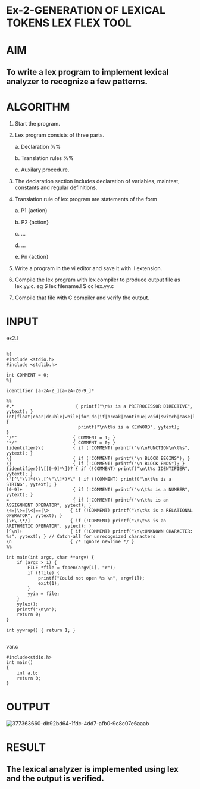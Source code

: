 # Ex-2-GENERATION OF LEXICAL TOKENS LEX FLEX TOOL
# AIM
## To write a lex program to implement lexical analyzer to recognize a few patterns.
# ALGORITHM

1.	Start the program.

2.	Lex program consists of three parts.

     a.	Declaration %%

     b.	Translation rules %%

     c.	Auxilary procedure.

3.	The declaration section includes declaration of variables, maintest, constants and regular definitions.
4.	Translation rule of lex program are statements of the form

    a.	P1 {action}

    b.	P2 {action}

    c.	…

    d.	…

    e.	Pn {action}

5.	Write a program in the vi editor and save it with .l extension.

6.	Compile the lex program with lex compiler to produce output file as lex.yy.c. eg $ lex filename.l $ cc lex.yy.c
7.	Compile that file with C compiler and verify the output.

# INPUT

ex2.l
```

%{
#include <stdio.h>
#include <stdlib.h>

int COMMENT = 0;
%}

identifier [a-zA-Z_][a-zA-Z0-9_]*

%%
#.*                       { printf("\n%s is a PREPROCESSOR DIRECTIVE", yytext); }
int|float|char|double|while|for|do|if|break|continue|void|switch|case|long|struct|const|typedef|return|else|goto { 
                           printf("\n\t%s is a KEYWORD", yytext); 
}
"/*"                     { COMMENT = 1; }
"*/"                     { COMMENT = 0; }
{identifier}\(           { if (!COMMENT) printf("\n\nFUNCTION\n\t%s", yytext); }
\{                       { if (!COMMENT) printf("\n BLOCK BEGINS"); }
\}                       { if (!COMMENT) printf("\n BLOCK ENDS"); }
{identifier}(\[[0-9]*\])? { if (!COMMENT) printf("\n\t%s IDENTIFIER", yytext); }
\"[^\"\\]*(\\.[^\"\\]*)*\" { if (!COMMENT) printf("\n\t%s is a STRING", yytext); }
[0-9]+                   { if (!COMMENT) printf("\n\t%s is a NUMBER", yytext); }
=                        { if (!COMMENT) printf("\n\t%s is an ASSIGNMENT OPERATOR", yytext); }
\<=|\>=|\<|==|\>        { if (!COMMENT) printf("\n\t%s is a RELATIONAL OPERATOR", yytext); }
[\+\-\*/]               { if (!COMMENT) printf("\n\t%s is an ARITHMETIC OPERATOR", yytext); }
[^\n]+                  { if (!COMMENT) printf("\n\tUNKNOWN CHARACTER: %s", yytext); } // Catch-all for unrecognized characters
\n                      { /* Ignore newline */ }
%%

int main(int argc, char **argv) { 
    if (argc > 1) {
        FILE *file = fopen(argv[1], "r"); 
        if (!file) {
            printf("Could not open %s \n", argv[1]); 
            exit(1);
        }
        yyin = file;
    }
    yylex(); 
    printf("\n\n"); 
    return 0;
}

int yywrap() { return 1; }


```

var.c

```
#include<stdio.h>
int main()
{
    int a,b;
    return 0;
}
```


# OUTPUT
![377363660-db92bd64-1fdc-4dd7-afb0-9c8c07e6aaab](https://github.com/user-attachments/assets/845a7f8b-c3d5-4e07-aa2d-42e102ca5913)


# RESULT
## The lexical analyzer is implemented using lex and the output is verified.
